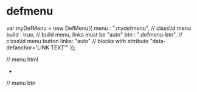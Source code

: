 # defmenu

var myDefMenu = new DefMenu({
        menu : ".mydefmenu", // class\id menu
        build : true, // build menu, links must be "auto"
        btn : ".defmenu-btn", // class\id menu button
        links: "auto" // blocks with attribute "data-defanchor='LINK TEXT'"
    });

// menu html
<aside class="defmenu">
	<div class="defmenu-content">
		<ul class="defmenu-nav">
			<li><a class="defmenu-nav__link" href="#"></a></li>
		</ul>
	</div>
</aside>

// menu btn
<div class="defmenu-btn defmenu-btn-closed">
  <span class=""></span>
  <span class=""></span>
  <span class=""></span>
</div>
